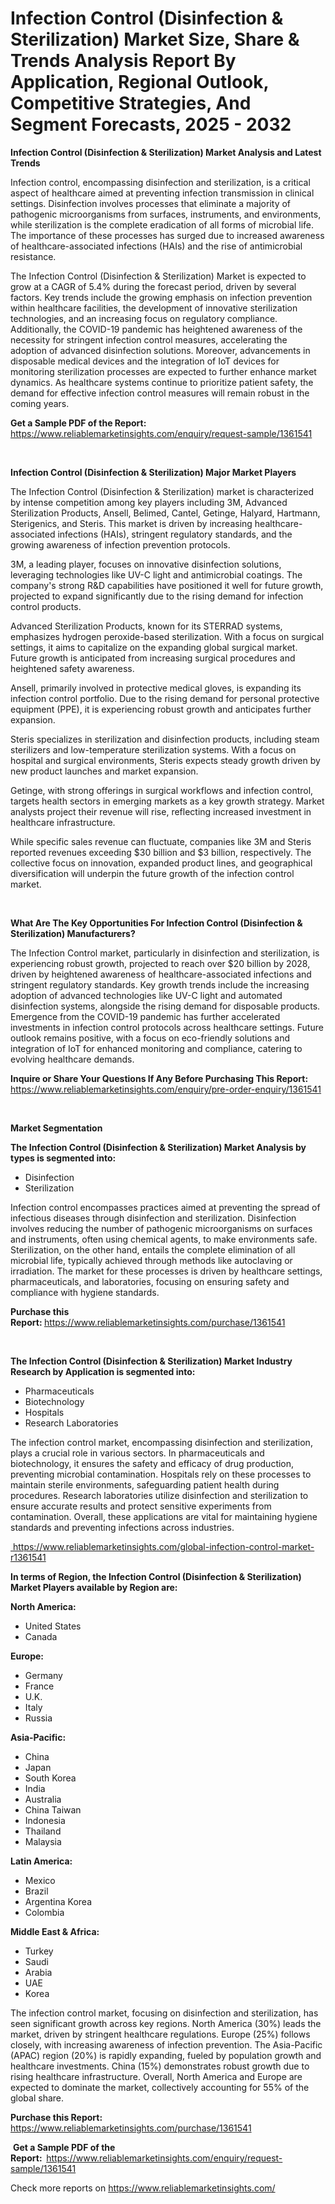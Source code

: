 <p><h1>Infection Control (Disinfection & Sterilization) Market Size, Share & Trends Analysis Report By Application, Regional Outlook, Competitive Strategies, And Segment Forecasts, 2025 - 2032</h1></p><p><strong>Infection Control (Disinfection & Sterilization) Market Analysis and Latest Trends</strong></p>
<p><p>Infection control, encompassing disinfection and sterilization, is a critical aspect of healthcare aimed at preventing infection transmission in clinical settings. Disinfection involves processes that eliminate a majority of pathogenic microorganisms from surfaces, instruments, and environments, while sterilization is the complete eradication of all forms of microbial life. The importance of these processes has surged due to increased awareness of healthcare-associated infections (HAIs) and the rise of antimicrobial resistance.</p><p>The Infection Control (Disinfection & Sterilization) Market is expected to grow at a CAGR of 5.4% during the forecast period, driven by several factors. Key trends include the growing emphasis on infection prevention within healthcare facilities, the development of innovative sterilization technologies, and an increasing focus on regulatory compliance. Additionally, the COVID-19 pandemic has heightened awareness of the necessity for stringent infection control measures, accelerating the adoption of advanced disinfection solutions. Moreover, advancements in disposable medical devices and the integration of IoT devices for monitoring sterilization processes are expected to further enhance market dynamics. As healthcare systems continue to prioritize patient safety, the demand for effective infection control measures will remain robust in the coming years.</p></p>
<p><strong>Get a Sample PDF of the Report:&nbsp;</strong> <a href="https://www.reliablemarketinsights.com/enquiry/request-sample/1361541?utm_campaign=3540&utm_medium=2&utm_source=Github&utm_content=ia&utm_term=22032025&utm_id=infection-control-disinfection-sterilization">https://www.reliablemarketinsights.com/enquiry/request-sample/1361541</a></p>
<p>&nbsp;</p>
<p><strong>Infection Control (Disinfection & Sterilization) Major Market Players</strong></p>
<p><p>The Infection Control (Disinfection & Sterilization) market is characterized by intense competition among key players including 3M, Advanced Sterilization Products, Ansell, Belimed, Cantel, Getinge, Halyard, Hartmann, Sterigenics, and Steris. This market is driven by increasing healthcare-associated infections (HAIs), stringent regulatory standards, and the growing awareness of infection prevention protocols.</p><p>3M, a leading player, focuses on innovative disinfection solutions, leveraging technologies like UV-C light and antimicrobial coatings. The company's strong R&D capabilities have positioned it well for future growth, projected to expand significantly due to the rising demand for infection control products.</p><p>Advanced Sterilization Products, known for its STERRAD systems, emphasizes hydrogen peroxide-based sterilization. With a focus on surgical settings, it aims to capitalize on the expanding global surgical market. Future growth is anticipated from increasing surgical procedures and heightened safety awareness.</p><p>Ansell, primarily involved in protective medical gloves, is expanding its infection control portfolio. Due to the rising demand for personal protective equipment (PPE), it is experiencing robust growth and anticipates further expansion.</p><p>Steris specializes in sterilization and disinfection products, including steam sterilizers and low-temperature sterilization systems. With a focus on hospital and surgical environments, Steris expects steady growth driven by new product launches and market expansion.</p><p>Getinge, with strong offerings in surgical workflows and infection control, targets health sectors in emerging markets as a key growth strategy. Market analysts project their revenue will rise, reflecting increased investment in healthcare infrastructure.</p><p>While specific sales revenue can fluctuate, companies like 3M and Steris reported revenues exceeding $30 billion and $3 billion, respectively. The collective focus on innovation, expanded product lines, and geographical diversification will underpin the future growth of the infection control market.</p></p>
<p>&nbsp;</p>
<p><strong>What Are The Key Opportunities For Infection Control (Disinfection & Sterilization) Manufacturers?</strong></p>
<p><p>The Infection Control market, particularly in disinfection and sterilization, is experiencing robust growth, projected to reach over $20 billion by 2028, driven by heightened awareness of healthcare-associated infections and stringent regulatory standards. Key growth trends include the increasing adoption of advanced technologies like UV-C light and automated disinfection systems, alongside the rising demand for disposable products. Emergence from the COVID-19 pandemic has further accelerated investments in infection control protocols across healthcare settings. Future outlook remains positive, with a focus on eco-friendly solutions and integration of IoT for enhanced monitoring and compliance, catering to evolving healthcare demands.</p></p>
<p><strong>Inquire or Share Your Questions If Any Before Purchasing This Report:</strong> <a href="https://www.reliablemarketinsights.com/enquiry/pre-order-enquiry/1361541?utm_campaign=3540&utm_medium=2&utm_source=Github&utm_content=ia&utm_term=22032025&utm_id=infection-control-disinfection-sterilization">https://www.reliablemarketinsights.com/enquiry/pre-order-enquiry/1361541</a></p>
<p>&nbsp;</p>
<p><strong>Market Segmentation</strong></p>
<p><strong>The Infection Control (Disinfection & Sterilization) Market Analysis by types is segmented into:</strong></p>
<p><ul><li>Disinfection</li><li>Sterilization</li></ul></p>
<p><p>Infection control encompasses practices aimed at preventing the spread of infectious diseases through disinfection and sterilization. Disinfection involves reducing the number of pathogenic microorganisms on surfaces and instruments, often using chemical agents, to make environments safe. Sterilization, on the other hand, entails the complete elimination of all microbial life, typically achieved through methods like autoclaving or irradiation. The market for these processes is driven by healthcare settings, pharmaceuticals, and laboratories, focusing on ensuring safety and compliance with hygiene standards.</p></p>
<p><strong>Purchase this Report:&nbsp;</strong><a href="https://www.reliablemarketinsights.com/purchase/1361541?utm_campaign=3540&utm_medium=2&utm_source=Github&utm_content=ia&utm_term=22032025&utm_id=infection-control-disinfection-sterilization">https://www.reliablemarketinsights.com/purchase/1361541</a></p>
<p>&nbsp;</p>
<p><strong>The Infection Control (Disinfection & Sterilization) Market Industry Research by Application is segmented into:</strong></p>
<p><ul><li>Pharmaceuticals</li><li>Biotechnology</li><li>Hospitals</li><li>Research Laboratories</li></ul></p>
<p><p>The infection control market, encompassing disinfection and sterilization, plays a crucial role in various sectors. In pharmaceuticals and biotechnology, it ensures the safety and efficacy of drug production, preventing microbial contamination. Hospitals rely on these processes to maintain sterile environments, safeguarding patient health during procedures. Research laboratories utilize disinfection and sterilization to ensure accurate results and protect sensitive experiments from contamination. Overall, these applications are vital for maintaining hygiene standards and preventing infections across industries.</p></p>
<p><a href="https://www.reliablemarketinsights.com/global-infection-control-market-r1361541?utm_campaign=3540&utm_medium=2&utm_source=Github&utm_content=ia&utm_term=22032025&utm_id=infection-control-disinfection-sterilization">&nbsp;https://www.reliablemarketinsights.com/global-infection-control-market-r1361541</a></p>
<p><strong>In terms of Region, the Infection Control (Disinfection & Sterilization) Market Players available by Region are:</strong></p>
<p>
    <p> <strong> North America: </strong>
        <ul>
            <li>United States</li>
            <li>Canada</li>
        </ul>
        </p> 
    <p> <strong> Europe: </strong>
        <ul>
            <li>Germany</li>
            <li>France</li>
            <li>U.K.</li>
            <li>Italy</li>
            <li>Russia</li>
        </ul>
        </p> 
    <p> <strong> Asia-Pacific: </strong>
        <ul>
            <li>China</li>
            <li>Japan</li>
            <li>South Korea</li>
            <li>India</li>
            <li>Australia</li>
            <li>China Taiwan</li>
            <li>Indonesia</li>
            <li>Thailand</li>
            <li>Malaysia</li>
        </ul>
        </p> 
    <p> <strong> Latin America: </strong>
        <ul>
            <li>Mexico</li>
            <li>Brazil</li>
            <li>Argentina Korea</li>
            <li>Colombia</li>
        </ul>
        </p> 
    <p> <strong> Middle East & Africa: </strong>
        <ul>
            <li>Turkey</li>
            <li>Saudi</li>
            <li>Arabia</li>
            <li>UAE</li>
            <li>Korea</li>
        </ul>
    </p>
    </p>
<p><p>The infection control market, focusing on disinfection and sterilization, has seen significant growth across key regions. North America (30%) leads the market, driven by stringent healthcare regulations. Europe (25%) follows closely, with increasing awareness of infection prevention. The Asia-Pacific (APAC) region (20%) is rapidly expanding, fueled by population growth and healthcare investments. China (15%) demonstrates robust growth due to rising healthcare infrastructure. Overall, North America and Europe are expected to dominate the market, collectively accounting for 55% of the global share.</p></p>
<p><strong>Purchase this Report: </strong><a href="https://www.reliablemarketinsights.com/purchase/1361541?utm_campaign=3540&utm_medium=2&utm_source=Github&utm_content=ia&utm_term=22032025&utm_id=infection-control-disinfection-sterilization">https://www.reliablemarketinsights.com/purchase/1361541</a></p>
<p>&nbsp;<strong>Get a Sample PDF of the Report:&nbsp;&nbsp;</strong><a href="https://www.reliablemarketinsights.com/enquiry/request-sample/1361541?utm_campaign=3540&utm_medium=2&utm_source=Github&utm_content=ia&utm_term=22032025&utm_id=infection-control-disinfection-sterilization">https://www.reliablemarketinsights.com/enquiry/request-sample/1361541</a></p>
<p><strong></strong></p>
<p>Check more reports on <a href="https://www.reliablemarketinsights.com/?utm_campaign=3540&utm_medium=2&utm_source=Github&utm_content=ia&utm_term=22032025&utm_id=infection-control-disinfection-sterilization">https://www.reliablemarketinsights.com/</a></p>